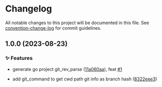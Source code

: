 # Changelog

All notable changes to this project will be documented in this file. See [convention-change-log](https://github.com/convention-change/convention-change-log) for commit guidelines.

## 1.0.0 (2023-08-23)

### ✨ Features

* generate go project git_rev_parse ([11a060aa](https://github.com/convention-change/zymosis/commit/11a060aad16b971b37c790aac3b113dee43eee17)), feat [#1](https://github.com/convention-change/zymosis/issues/1)

* add git_command to get cwd path git info as branch hash ([8322eee3](https://github.com/convention-change/zymosis/commit/8322eee38f47dbfc023b93684a758f13e845487c))
